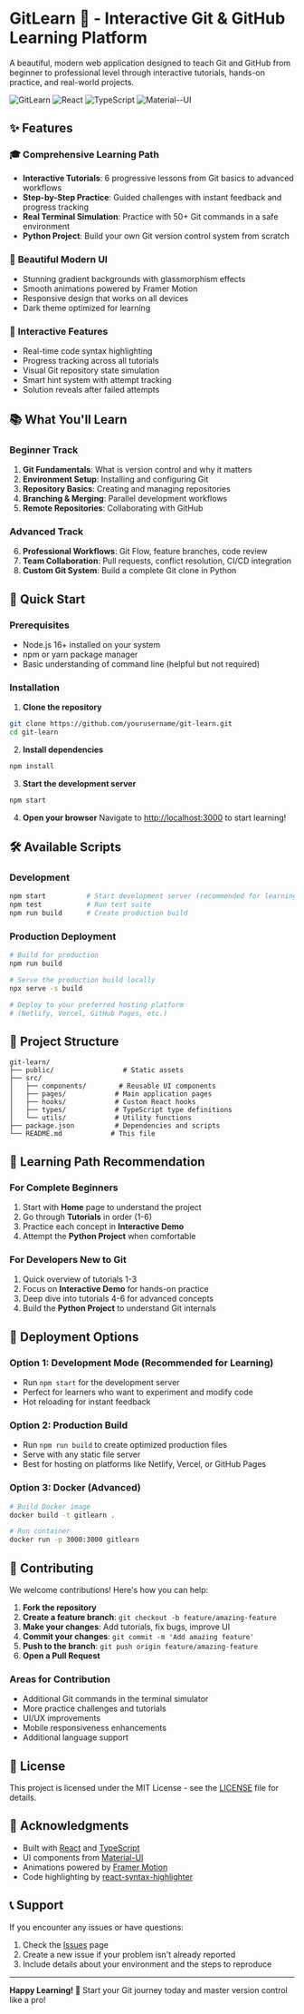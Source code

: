 # GitLearn 🌿 - Interactive Git & GitHub Learning Platform

A beautiful, modern web application designed to teach Git and GitHub from beginner to professional level through interactive tutorials, hands-on practice, and real-world projects.

![GitLearn](https://img.shields.io/badge/License-MIT-blue.svg)
![React](https://img.shields.io/badge/React-18+-blue.svg)
![TypeScript](https://img.shields.io/badge/TypeScript-4.9+-blue.svg)
![Material--UI](https://img.shields.io/badge/Material--UI-5+-purple.svg)

## ✨ Features

### 🎓 **Comprehensive Learning Path**
- **Interactive Tutorials**: 6 progressive lessons from Git basics to advanced workflows
- **Step-by-Step Practice**: Guided challenges with instant feedback and progress tracking
- **Real Terminal Simulation**: Practice with 50+ Git commands in a safe environment
- **Python Project**: Build your own Git version control system from scratch

### 🎨 **Beautiful Modern UI**
- Stunning gradient backgrounds with glassmorphism effects
- Smooth animations powered by Framer Motion
- Responsive design that works on all devices
- Dark theme optimized for learning

### 🚀 **Interactive Features**
- Real-time code syntax highlighting
- Progress tracking across all tutorials
- Visual Git repository state simulation
- Smart hint system with attempt tracking
- Solution reveals after failed attempts

## 📚 What You'll Learn

### **Beginner Track**
1. **Git Fundamentals**: What is version control and why it matters
2. **Environment Setup**: Installing and configuring Git
3. **Repository Basics**: Creating and managing repositories
4. **Branching & Merging**: Parallel development workflows
5. **Remote Repositories**: Collaborating with GitHub

### **Advanced Track**
6. **Professional Workflows**: Git Flow, feature branches, code review
7. **Team Collaboration**: Pull requests, conflict resolution, CI/CD integration
8. **Custom Git System**: Build a complete Git clone in Python

## 🚀 Quick Start

### Prerequisites
- Node.js 16+ installed on your system
- npm or yarn package manager
- Basic understanding of command line (helpful but not required)

### Installation

1. **Clone the repository**
```bash
git clone https://github.com/yourusername/git-learn.git
cd git-learn
```

2. **Install dependencies**
```bash
npm install
```

3. **Start the development server**
```bash
npm start
```

4. **Open your browser**
Navigate to [http://localhost:3000](http://localhost:3000) to start learning!

## 🛠️ Available Scripts

### Development
```bash
npm start          # Start development server (recommended for learning)
npm test           # Run test suite
npm run build      # Create production build
```

### Production Deployment
```bash
# Build for production
npm run build

# Serve the production build locally
npx serve -s build

# Deploy to your preferred hosting platform
# (Netlify, Vercel, GitHub Pages, etc.)
```

## 📁 Project Structure

```
git-learn/
├── public/                 # Static assets
├── src/
│   ├── components/        # Reusable UI components
│   ├── pages/            # Main application pages
│   ├── hooks/            # Custom React hooks
│   ├── types/            # TypeScript type definitions
│   └── utils/            # Utility functions
├── package.json          # Dependencies and scripts
└── README.md            # This file
```

## 🎯 Learning Path Recommendation

### For Complete Beginners
1. Start with **Home** page to understand the project
2. Go through **Tutorials** in order (1-6)
3. Practice each concept in **Interactive Demo**
4. Attempt the **Python Project** when comfortable

### For Developers New to Git
1. Quick overview of tutorials 1-3
2. Focus on **Interactive Demo** for hands-on practice
3. Deep dive into tutorials 4-6 for advanced concepts
4. Build the **Python Project** to understand Git internals

## 🚀 Deployment Options

### Option 1: Development Mode (Recommended for Learning)
- Run `npm start` for the development server
- Perfect for learners who want to experiment and modify code
- Hot reloading for instant feedback

### Option 2: Production Build
- Run `npm run build` to create optimized production files
- Serve with any static file server
- Best for hosting on platforms like Netlify, Vercel, or GitHub Pages

### Option 3: Docker (Advanced)
```bash
# Build Docker image
docker build -t gitlearn .

# Run container
docker run -p 3000:3000 gitlearn
```

## 🤝 Contributing

We welcome contributions! Here's how you can help:

1. **Fork the repository**
2. **Create a feature branch**: `git checkout -b feature/amazing-feature`
3. **Make your changes**: Add tutorials, fix bugs, improve UI
4. **Commit your changes**: `git commit -m 'Add amazing feature'`
5. **Push to the branch**: `git push origin feature/amazing-feature`
6. **Open a Pull Request**

### Areas for Contribution
- Additional Git commands in the terminal simulator
- More practice challenges and tutorials
- UI/UX improvements
- Mobile responsiveness enhancements
- Additional language support

## 📄 License

This project is licensed under the MIT License - see the [LICENSE](LICENSE) file for details.

## 🙏 Acknowledgments

- Built with [React](https://reactjs.org/) and [TypeScript](https://www.typescriptlang.org/)
- UI components from [Material-UI](https://mui.com/)
- Animations powered by [Framer Motion](https://www.framer.com/motion/)
- Code highlighting by [react-syntax-highlighter](https://github.com/react-syntax-highlighter/react-syntax-highlighter)

## 📞 Support

If you encounter any issues or have questions:

1. Check the [Issues](https://github.com/yourusername/git-learn/issues) page
2. Create a new issue if your problem isn't already reported
3. Include details about your environment and the steps to reproduce

---

**Happy Learning! 🚀** Start your Git journey today and master version control like a pro!
